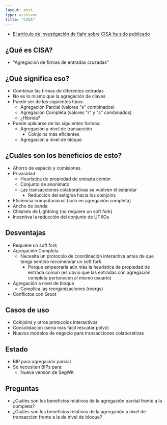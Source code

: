 ```yaml
---
layout: post
type: archivos
title: "CISA"
---
```


- [El artículo de investigación de fjahr sobre CISA ha sido publicado](https://x.com/gladstein/status/1903083977579311529)

## ¿Qué es CISA?
- "Agregación de firmas de entradas cruzadas"

## ¿Qué significa eso?
- Combinar las firmas de diferentes entradas
- No es lo mismo que la agregación de claves
- Puede ser de los siguientes tipos:
  - Agregación Parcial (valores "s" combinados)
  - Agregación Completa (valores "r" y "s" combinados)
  - ¿Híbrida?
- Puede aplicarse de las siguientes formas:
  - Agregación a nivel de transacción
    - Coinjoins más eficientes
  - Agregación a nivel de bloque

## ¿Cuáles son los beneficios de esto?
- Ahorro de espacio y comisiones
- Privacidad
  - Heurística de propiedad de entrada común
  - Conjunto de anonimato
  - Las transacciones colaborativas se vuelven el estándar
    - Reducción del estigma hacia los coinjoins
- Eficiencia computacional (solo en agregación completa)
- Ancho de banda
- Chismes de Lightning (no requiere un soft fork)
- Incentiva la reducción del conjunto de UTXOs

## Desventajas
- Requiere un soft fork
- Agregación Completa
  - Necesita un protocolo de coordinación interactiva antes de que tenga sentido recomendar un soft fork
    - Porque empeoraría aún más la heurística de propiedad de entrada común (es obvio que las entradas con agregación completa pertenecen al mismo usuario)
- Agregación a nivel de bloque
  - Complica las reorganizaciones (reorgs)
- Conflictos con Groot

## Casos de uso
- Coinjoins y otros protocolos interactivos
- Consolidación (sería más fácil rescatar polvo)
- Nuevos modelos de negocio para transacciones colaborativas

## Estado
- BIP para agregación parcial
- Se necesitan BIPs para:
  - Nueva versión de SegWit

## Preguntas
- ¿Cuáles son los beneficios relativos de la agregación parcial frente a la completa?
- ¿Cuáles son los beneficios relativos de la agregación a nivel de transacción frente a la de nivel de bloque?